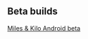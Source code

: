 ## Beta builds

[Miles & Kilo Android beta](https://drive.google.com/file/d/0B7FtMtrx7Xh1Qk5mSm5sOFBsN1k/view?usp=sharing)

